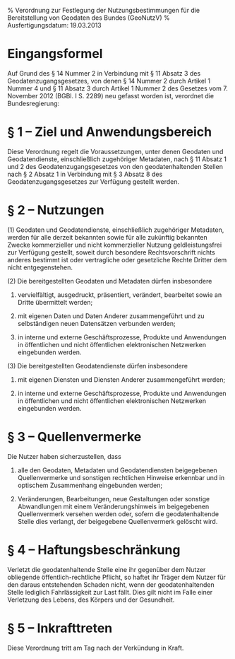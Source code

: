% Verordnung zur Festlegung der Nutzungsbestimmungen für die Bereitstellung von Geodaten des Bundes  (GeoNutzV)
% Ausfertigungsdatum: 19.03.2013
 
# Eingangsformel

Auf Grund des § 14 Nummer 2 in Verbindung mit § 11 Absatz 3 des Geodatenzugangsgesetzes, von denen § 14 Nummer 2 durch Artikel 1 Nummer 4 und § 11 Absatz 3 durch Artikel 1 Nummer 2 des Gesetzes vom 7. November 2012 (BGBl. I S. 2289) neu gefasst worden ist, verordnet die Bundesregierung:

# § 1 – Ziel und Anwendungsbereich

Diese Verordnung regelt die Voraussetzungen, unter denen Geodaten und Geodatendienste, einschließlich zugehöriger Metadaten, nach § 11 Absatz 1 und 2 des Geodatenzugangsgesetzes von den geodatenhaltenden Stellen nach § 2 Absatz 1 in Verbindung mit § 3 Absatz 8 des Geodatenzugangsgesetzes zur Verfügung gestellt werden.

# § 2 – Nutzungen

(1) Geodaten und Geodatendienste, einschließlich zugehöriger Metadaten, werden für alle derzeit bekannten sowie für alle zukünftig bekannten Zwecke kommerzieller und nicht kommerzieller Nutzung geldleistungsfrei zur Verfügung gestellt, soweit durch besondere Rechtsvorschrift nichts anderes bestimmt ist oder vertragliche oder gesetzliche Rechte Dritter dem nicht entgegenstehen.

(2) Die bereitgestellten Geodaten und Metadaten dürfen insbesondere

1. vervielfältigt, ausgedruckt, präsentiert, verändert, bearbeitet sowie an Dritte übermittelt werden;

2. mit eigenen Daten und Daten Anderer zusammengeführt und zu selbständigen neuen Datensätzen verbunden werden;

3. in interne und externe Geschäftsprozesse, Produkte und Anwendungen in öffentlichen und nicht öffentlichen elektronischen Netzwerken eingebunden werden.

(3) Die bereitgestellten Geodatendienste dürfen insbesondere

1. mit eigenen Diensten und Diensten Anderer zusammengeführt werden;

2. in interne und externe Geschäftsprozesse, Produkte und Anwendungen in öffentlichen und nicht öffentlichen elektronischen Netzwerken eingebunden werden.

# § 3 – Quellenvermerke

Die Nutzer haben sicherzustellen, dass

1. alle den Geodaten, Metadaten und Geodatendiensten beigegebenen Quellenvermerke und sonstigen rechtlichen Hinweise erkennbar und in optischem Zusammenhang eingebunden werden;

2. Veränderungen, Bearbeitungen, neue Gestaltungen oder sonstige Abwandlungen mit einem Veränderungshinweis im beigegebenen Quellenvermerk versehen werden oder, sofern die geodatenhaltende Stelle dies verlangt, der beigegebene Quellenvermerk gelöscht wird.

# § 4 – Haftungsbeschränkung

Verletzt die geodatenhaltende Stelle eine ihr gegenüber dem Nutzer obliegende öffentlich-rechtliche Pflicht, so haftet ihr Träger dem Nutzer für den daraus entstehenden Schaden nicht, wenn der geodatenhaltenden Stelle lediglich Fahrlässigkeit zur Last fällt. Dies gilt nicht im Falle einer Verletzung des Lebens, des Körpers und der Gesundheit.

# § 5 – Inkrafttreten

Diese Verordnung tritt am Tag nach der Verkündung in Kraft.
